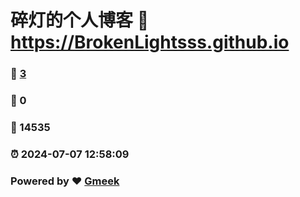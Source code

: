 # 碎灯的个人博客 :link: https://BrokenLightsss.github.io 
### :page_facing_up: [3](https://BrokenLightsss.github.io/tag.html) 
### :speech_balloon: 0 
### :hibiscus: 14535 
### :alarm_clock: 2024-07-07 12:58:09 
### Powered by :heart: [Gmeek](https://github.com/Meekdai/Gmeek)
